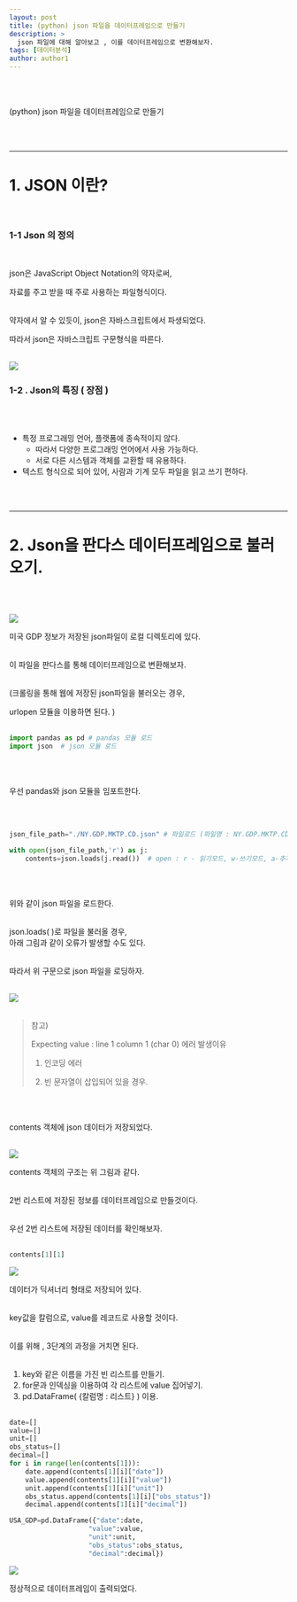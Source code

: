 ```yaml
---
layout: post
title: (python) json 파일을 데이터프레임으로 만들기
description: >
  json 파일에 대해 알아보고 , 이를 데이터프레임으로 변환해보자. 
tags: [데이터분석]
author: author1
---
```


<br><br>

(python) json 파일을 데이터프레임으로 만들기

<br><br>

---

# 1.  JSON 이란?

<br>

### 1-1 Json 의 정의 

<br>

json은 JavaScript Object Notation의 약자로써,<br>

자료를 주고 받을 때 주로 사용하는 파일형식이다. <br><br>



약자에서 알 수 있듯이, json은 자바스크립트에서 파생되었다. <br>

따라서 json은 자바스크립트 구문형식을 따른다. <br><br>

<img src="{{ site.baseurl }}/assets/img/json/Json1.png">

### 1-2 . Json의 특징 ( 장점 )

<br><br>

* 특정 프로그래밍 언어, 플랫폼에 종속적이지 않다. 
  - 따라서 다양한 프로그래밍 언어에서 사용 가능하다.
  - 서로 다른 시스템과 객체를 교환할 때 유용하다.
* 텍스트 형식으로 되어 있어, 사람과 기계 모두 파일을 읽고 쓰기 편하다.

<br><br>

---



# 2. Json을 판다스 데이터프레임으로 불러오기.

<br><br>


<img src="{{ site.baseurl }}/assets/img/json/Json2.png">

미국 GDP 정보가 저장된 json파일이 로컬 디렉토리에 있다. <br><br>

 이 파일을 판다스를 통해 데이터프레임으로 변환해보자.<br><br>

(크롤링을 통해 웹에 저장된 json파일을 불러오는 경우, <br>

urlopen 모듈을 이용하면 된다. ) <br><br>




```python
import pandas as pd # pandas 모듈 로드
import json  # json 모듈 로드
```

<br><br>

우선 pandas와 json 모듈을 임포트한다.

<br><br>



```python
json_file_path="./NY.GDP.MKTP.CD.json" # 파일로드 (파일명 : NY.GDP.MKTP.CD.json )

with open(json_file_path,'r') as j:
    contents=json.loads(j.read())  # open : r - 읽기모드, w-쓰기모드, a-추가모드  
```


<br><br>

위와 같이 json 파일을 로드한다.<br><br>

json.loads( )로 파일을 불러올 경우,<br> 아래 그림과 같이 오류가 발생할 수도 있다.<br><br>

따라서 위 구문으로 json 파일을 로딩하자.<br><br>

<img src="{{ site.baseurl }}/assets/img/json/Json3.png"> <br><br>

> 참고) <br>
>
> Expecting value : line 1 column 1 (char 0) 에러 발생이유 <br>
>
> 1) 인코딩 에러 <br>
>
> 2) 빈 문자열이 삽입되어 있을 경우.  <br>

<br><br>

contents 객체에 json 데이터가 저장되었다. <br><br>


<img src="{{ site.baseurl }}/assets/img/json/Json4.jpeg"> 


contents 객체의 구조는 위 그림과 같다.<Br><Br>

 2번 리스트에 저장된 정보를 데이터프레임으로 만들것이다. <Br><Br>

우선 2번 리스트에 저장된 데이터를 확인해보자. <Br><Br>



```python
contents[1][1] 
```

<img src="{{ site.baseurl }}/assets/img/json/Json5.png">

데이터가 딕셔너리 형태로 저장되어 있다.<br><br>

key값을 칼럼으로, value를 레코드로 사용할 것이다.<br><br>

이를 위해 , 3단계의 과정을 거치면 된다.<br><br>

1. key와 같은 이름을 가진 빈 리스트를 만들기.<br>
2. for문과 인덱싱을 이용하여 각 리스트에 value 집어넣기.<br>
3. pd.DataFrame( {칼럼명 : 리스트} ) 이용.<br><br>

```python
date=[]
value=[]
unit=[]
obs_status=[]
decimal=[]
for i in range(len(contents[1])):
    date.append(contents[1][i]["date"])
    value.append(contents[1][i]["value"])
    unit.append(contents[1][i]["unit"])
    obs_status.append(contents[1][i]["obs_status"])
    decimal.append(contents[1][i]["decimal"])
```

```python
USA_GDP=pd.DataFrame({"date":date,
                    "value":value,
                    "unit":unit,
                    "obs_status":obs_status,
                    "decimal":decimal})

```

<img src="{{ site.baseurl }}/assets/img/json/Json6.png">

정상적으로 데이터프레임이 출력되었다.